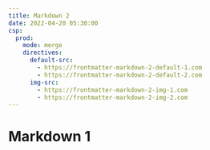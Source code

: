 ```yaml
---
title: Markdown 2
date: 2022-04-20 05:30:00
csp:
  prod:
    mode: merge
    directives:
      default-src:
        - https://frontmatter-markdown-2-default-1.com
        - https://frontmatter-markdown-2-default-2.com
      img-src:
        - https://frontmatter-markdown-2-img-1.com
        - https://frontmatter-markdown-2-img-2.com
---
```


# Markdown 1
